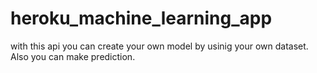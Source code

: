 # heroku_machine_learning_app
with this api you can create your own model by usinig your own dataset. 
Also you can make prediction.
